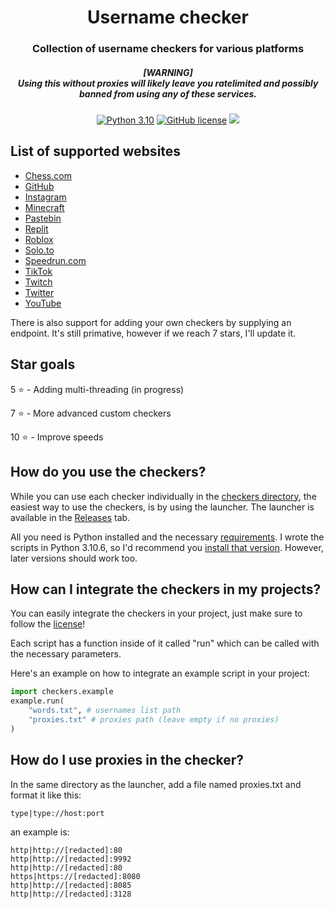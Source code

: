 <div align="center">
    <h1>Username checker</h1>
    <h3>Collection of username checkers for various platforms</h3>
    <h5>[WARNING]<br>Using this without proxies will likely leave you ratelimited and possibly banned from using any of these services.</h5>

[![Python 3.10](https://img.shields.io/badge/Python-3.10-bluesvg)](https://www.python.org/download/releases/3.0/)
[![GitHub license](https://img.shields.io/badge/license-GPL%203.0-green)](./LICENSE)
    <a href="https://github.com/mov-ebx">
        <img src="https://gpvc.arturio.dev/mov-ebx">
    </a>
</div>

## List of supported websites

- [Chess.com](https://chess.com)
- [GitHub](https://github.com)
- [Instagram](https://instagram.com)
- [Minecraft](https://minecraft.net)
- [Pastebin](https://pastebin.com)
- [Replit](https://repl.it/)
- [Roblox](https://roblox.com)
- [Solo.to](https://solo.to)
- [Speedrun.com](https://speedrun.com)
- [TikTok](https://tiktok.com)
- [Twitch](https://twitch.tv)
- [Twitter](https://twitter.com)
- [YouTube](https://youtube.com)

There is also support for adding your own checkers by supplying an endpoint. It's still primative, however if we reach 7 stars, I'll update it.

## Star goals

5 :star: - Adding multi-threading (in progress)

7 :star: - More advanced custom checkers

10 :star: - Improve speeds

## How do you use the checkers?

While you can use each checker individually in the [checkers directory](src/checkers/), the easiest way to use the checkers, is by using the launcher. The launcher is available in the [Releases](https://github.com/mov-ebx/username-checker/releases/latest) tab.

All you need is Python installed and the necessary [requirements](src/requirements.txt). I wrote the scripts in Python 3.10.6, so I'd recommend you [install that version](https://www.python.org/downloads/release/python-3106/). However, later versions should work too.

## How can I integrate the checkers in my projects?

You can easily integrate the checkers in your project, just make sure to follow the [license](LICENSE)!

Each script has a function inside of it called "run" which can be called with the necessary parameters.

Here's an example on how to integrate an example script in your project:

```py
import checkers.example
example.run(
    "words.txt", # usernames list path
    "proxies.txt" # proxies path (leave empty if no proxies)
)
```

## How do I use proxies in the checker?

In the same directory as the launcher, add a file named proxies.txt and format it like this:

```
type|type://host:port
```

an example is:

```
http|http://[redacted]:80
http|http://[redacted]:9992
http|http://[redacted]:80
https|https://[redacted]:8080
http|http://[redacted]:8085
http|http://[redacted]:3128
```
